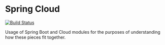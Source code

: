 # Spring Cloud

[![Build Status](https://travis-ci.org/halversondm/spring-cloud.svg?branch=master)](https://travis-ci.org/halversondm/spring-cloud)

Usage of Spring Boot and Cloud modules for the purposes of understanding how these pieces fit together.